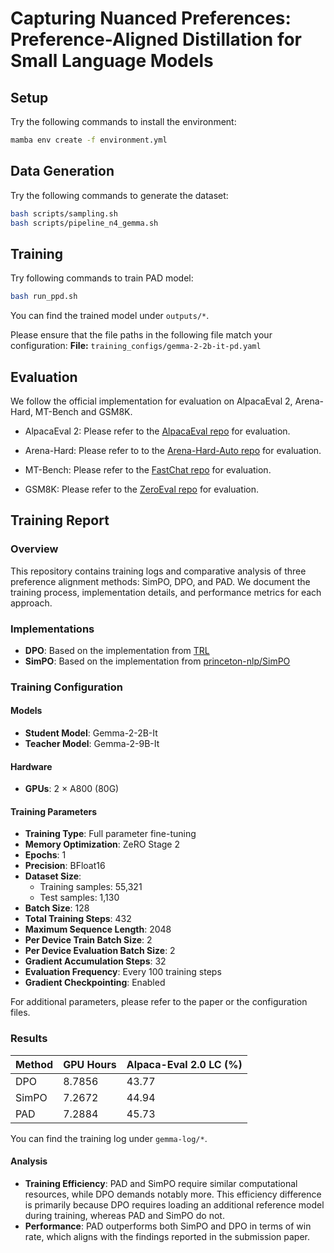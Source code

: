 # Capturing Nuanced Preferences: Preference-Aligned Distillation for Small Language Models

## Setup
Try the following commands to install the environment:
```sh
mamba env create -f environment.yml
```

## Data Generation
Try the following commands to generate the dataset:
```sh
bash scripts/sampling.sh
bash scripts/pipeline_n4_gemma.sh
```

## Training
Try following commands to train PAD model:
```sh
bash run_ppd.sh
```
You can find the trained model under `outputs/*`.

Please ensure that the file paths in the following file match your configuration:
**File:** `training_configs/gemma-2-2b-it-pd.yaml`

## Evaluation

We follow the official implementation for evaluation on AlpacaEval 2, Arena-Hard, MT-Bench and GSM8K.

* AlpacaEval 2: Please refer to the [AlpacaEval repo](https://github.com/tatsu-lab/alpaca_eval) for evaluation.

* Arena-Hard: Please refer to to the [Arena-Hard-Auto repo](https://github.com/lm-sys/arena-hard-auto) for evaluation.

* MT-Bench: Please refer to the [FastChat repo](https://github.com/lm-sys/FastChat) for evaluation.

* GSM8K: Please refer to the [ZeroEval repo](https://github.com/WildEval/ZeroEval) for evaluation.


## Training Report

### Overview
This repository contains training logs and comparative analysis of three preference alignment methods: SimPO, DPO, and PAD. We document the training process, implementation details, and performance metrics for each approach.

### Implementations
- **DPO**: Based on the implementation from [TRL](https://github.com/huggingface/trl)
- **SimPO**: Based on the implementation from [princeton-nlp/SimPO](https://github.com/princeton-nlp/SimPO)

### Training Configuration

#### Models
- **Student Model**: Gemma-2-2B-It
- **Teacher Model**: Gemma-2-9B-It

#### Hardware
- **GPUs**: 2 × A800 (80G)

#### Training Parameters
- **Training Type**: Full parameter fine-tuning
- **Memory Optimization**: ZeRO Stage 2
- **Epochs**: 1
- **Precision**: BFloat16
- **Dataset Size**:
  - Training samples: 55,321
  - Test samples: 1,130
- **Batch Size**: 128
- **Total Training Steps**: 432
- **Maximum Sequence Length**: 2048
- **Per Device Train Batch Size**: 2
- **Per Device Evaluation Batch Size**: 2
- **Gradient Accumulation Steps**: 32
- **Evaluation Frequency**: Every 100 training steps
- **Gradient Checkpointing**: Enabled

For additional parameters, please refer to the paper or the configuration files.

### Results

| Method | GPU Hours | Alpaca-Eval 2.0 LC (%) |
|--------|-----------|---------------------------------|
| DPO    | 8.7856    | 43.77                           |
| SimPO  | 7.2672    | 44.94                           |
| PAD    | 7.2884    | 45.73                           |

You can find the training log under `gemma-log/*`.

#### Analysis
- **Training Efficiency**: PAD and SimPO require similar computational resources, while DPO demands notably more. This efficiency difference is primarily because DPO requires loading an additional reference model during training, whereas PAD and SimPO do not.
- **Performance**: PAD outperforms both SimPO and DPO in terms of win rate, which aligns with the findings reported in the submission paper.


